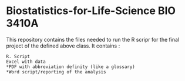 # Biostatistics-for-Life-Science BIO 3410A

This repository contains the files needed to run the R scripr for the final project of the defined above class. It contains :
    
    R. Script 
    Excel with data 
    *PDF with abbreviation definity (like a glossary) 
    *Word script/reporting of the analysis 
    
    
